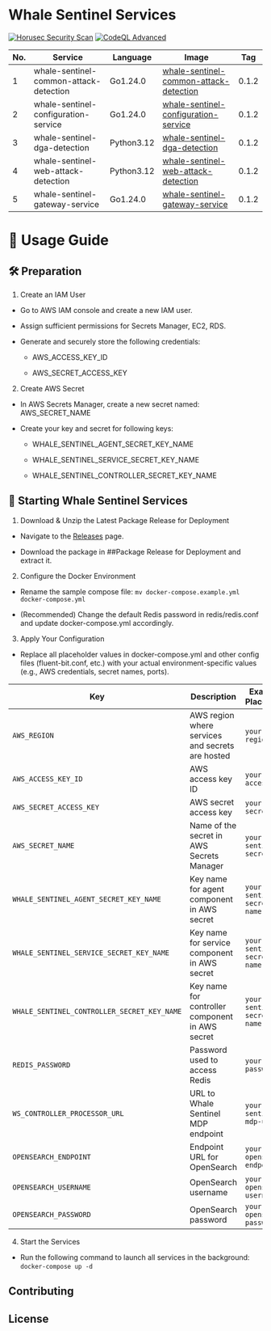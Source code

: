 # Whale Sentinel Services

[![Horusec Security Scan](https://github.com/YangYang-Research/whale-sentinel-services/actions/workflows/horusec-scan.yml/badge.svg?branch=main)](https://github.com/YangYang-Research/whale-sentinel-services/actions/workflows/horusec-scan.yml)
[![CodeQL Advanced](https://github.com/YangYang-Research/whale-sentinel-services/actions/workflows/codeql.yml/badge.svg?branch=main)](https://github.com/YangYang-Research/whale-sentinel-services/actions/workflows/codeql.yml)

| No. | Service | Language | Image |  Tag |
| --- | -------- | ------- | ------- |  ----- |
| 1 | whale-sentinel-common-attack-detection | Go1.24.0 | [whale-sentinel-common-attack-detection](https://gallery.ecr.aws/j8d4r7c5/whale-sentinel/whale-sentinel-services/whale-sentinel-common-attack-detection) |  0.1.2 |
| 2 | whale-sentinel-configuration-service | Go1.24.0 | [whale-sentinel-configuration-service](https://gallery.ecr.aws/j8d4r7c5/whale-sentinel/whale-sentinel-services/whale-sentinel-configuration-service) | 0.1.2 |
| 3 | whale-sentinel-dga-detection | Python3.12 | [whale-sentinel-dga-detection](https://gallery.ecr.aws/j8d4r7c5/whale-sentinel/whale-sentinel-services/whale-sentinel-dga-detection) | 0.1.2 |
| 4 | whale-sentinel-web-attack-detection | Python3.12 | [whale-sentinel-web-attack-detection](https://gallery.ecr.aws/j8d4r7c5/whale-sentinel/whale-sentinel-services/whale-sentinel-web-attack-detection) | 0.1.2 |
| 5 | whale-sentinel-gateway-service | Go1.24.0 | [whale-sentinel-gateway-service](https://gallery.ecr.aws/j8d4r7c5/whale-sentinel/whale-sentinel-services/whale-sentinel-gateway-service) | 0.1.2 |

# 🚀 Usage Guide

## 🛠️ Preparation 

1. Create an IAM User

- Go to AWS IAM console and create a new IAM user.

- Assign sufficient permissions for Secrets Manager, EC2, RDS.

- Generate and securely store the following credentials:

    - AWS_ACCESS_KEY_ID

    - AWS_SECRET_ACCESS_KEY

2. Create AWS Secret

- In AWS Secrets Manager, create a new secret named: AWS_SECRET_NAME

- Create your key and secret for following keys:

    - WHALE_SENTINEL_AGENT_SECRET_KEY_NAME

    - WHALE_SENTINEL_SERVICE_SECRET_KEY_NAME

    - WHALE_SENTINEL_CONTROLLER_SECRET_KEY_NAME

## 🚦 Starting Whale Sentinel Services

1. Download & Unzip the Latest Package Release for Deployment

- Navigate to the [Releases](https://github.com/YangYang-Research/whale-sentinel-services/releases) page.

- Download the package in ##Package Release for Deployment and extract it.

2. Configure the Docker Environment

- Rename the sample compose file: `mv docker-compose.example.yml docker-compose.yml`

- (Recommended) Change the default Redis password in redis/redis.conf and update docker-compose.yml accordingly.

3. Apply Your Configuration

- Replace all placeholder values in docker-compose.yml and other config files (fluent-bit.conf, etc.) with your actual environment-specific values (e.g., AWS credentials, secret names, ports).

| **Key**                                     | **Description**                                  | **Example / Placeholder**             |
| ------------------------------------------- | ------------------------------------------------ | ------------------------------------- |
| `AWS_REGION`                                | AWS region where services and secrets are hosted | `your-aws-region`                     |
| `AWS_ACCESS_KEY_ID`                         | AWS access key ID                                | `your-aws-access-key`                 |
| `AWS_SECRET_ACCESS_KEY`                     | AWS secret access key                            | `your-aws-secret-key`                 |
| `AWS_SECRET_NAME`                           | Name of the secret in AWS Secrets Manager        | `your-whale-sentinel-secret-name`     |
| `WHALE_SENTINEL_AGENT_SECRET_KEY_NAME`      | Key name for agent component in AWS secret       | `your-whale-sentinel-secret-key-name` |
| `WHALE_SENTINEL_SERVICE_SECRET_KEY_NAME`    | Key name for service component in AWS secret     | `your-whale-sentinel-secret-key-name` |
| `WHALE_SENTINEL_CONTROLLER_SECRET_KEY_NAME` | Key name for controller component in AWS secret  | `your-whale-sentinel-secret-key-name` |
| `REDIS_PASSWORD`                            | Password used to access Redis                    | `your-redis-password`                 |
| `WS_CONTROLLER_PROCESSOR_URL`               | URL to Whale Sentinel MDP endpoint               | `your-whale-sentinel-mdp-url`         |
| `OPENSEARCH_ENDPOINT`                       | Endpoint URL for OpenSearch                      | `your-opensearch-endpoint`            |
| `OPENSEARCH_USERNAME`                       | OpenSearch username                              | `your-opensearch-username`            |
| `OPENSEARCH_PASSWORD`                       | OpenSearch password                              | `your-opensearch-password`            |

4. Start the Services

- Run the following command to launch all services in the background: `docker-compose up -d`

## Contributing

## License